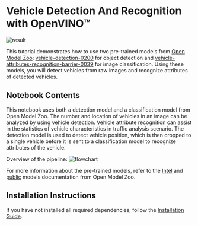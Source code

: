 # Vehicle Detection And Recognition with OpenVINO™

![result](https://user-images.githubusercontent.com/47499836/163544861-fa2ad64b-77df-4c16-b065-79183e8ed964.png)

This tutorial demonstrates how to use two pre-trained models from [Open Model Zoo](https://github.com/openvinotoolkit/open_model_zoo): [vehicle-detection-0200](https://github.com/openvinotoolkit/open_model_zoo/tree/master/models/intel/vehicle-detection-0200) for object detection and [vehicle-attributes-recognition-barrier-0039](https://github.com/openvinotoolkit/open_model_zoo/tree/master/models/intel/vehicle-attributes-recognition-barrier-0039) for image classification. Using these models, you will detect vehicles from raw images and recognize attributes of detected vehicles. 


## Notebook Contents

This notebook uses both a detection model and a classification model from Open Model Zoo. The number and location of vehicles in an image can be analyzed by using vehicle detection. Vehicle attribute recognition can assist in the statistics of vehicle characteristics in traffic analysis scenario. The detection model is used to detect vehicle position, which is then cropped to a single vehicle before it is sent to a classification model to recognize attributes of the vehicle. 

Overview of the pipeline: 
![flowchart](https://user-images.githubusercontent.com/47499836/157867076-9e997781-f9ef-45f6-9a51-b515bbf41048.png)

For more information about the pre-trained models, refer to the [Intel](https://github.com/openvinotoolkit/open_model_zoo/tree/master/models/intel) and [public](https://github.com/openvinotoolkit/open_model_zoo/tree/master/models/public) models documentation from Open Model Zoo.

## Installation Instructions

If you have not installed all required dependencies, follow the [Installation Guide](../../README.md).

